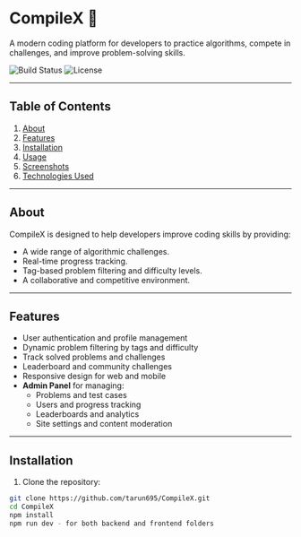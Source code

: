 # CompileX 🚀
A modern coding platform for developers to practice algorithms, compete in challenges, and improve problem-solving skills.

![Build Status](https://img.shields.io/badge/build-passing-brightgreen)
![License](https://img.shields.io/badge/license-MIT-blue)

---

## Table of Contents
1. [About](#about)
2. [Features](#features)
3. [Installation](#installation)
4. [Usage](#usage)
5. [Screenshots](#screenshots)
6. [Technologies Used](#technologies-used)

---

## About
CompileX is designed to help developers improve coding skills by providing:
- A wide range of algorithmic challenges.
- Real-time progress tracking.
- Tag-based problem filtering and difficulty levels.
- A collaborative and competitive environment.

---

## Features
- User authentication and profile management
- Dynamic problem filtering by tags and difficulty
- Track solved problems and challenges
- Leaderboard and community challenges
- Responsive design for web and mobile
- **Admin Panel** for managing:
  - Problems and test cases
  - Users and progress tracking
  - Leaderboards and analytics
  - Site settings and content moderation
 
---

## Installation
1. Clone the repository:
```bash
git clone https://github.com/tarun695/CompileX.git
cd CompileX
npm install
npm run dev - for both backend and frontend folders


  



